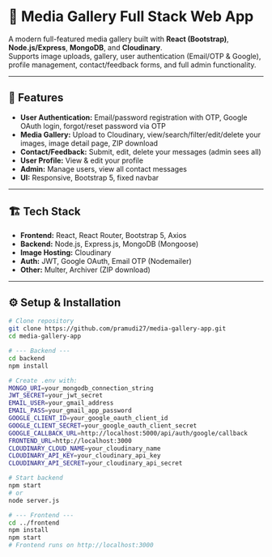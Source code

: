 # 🎨 Media Gallery Full Stack Web App

A modern full-featured media gallery built with **React (Bootstrap)**, **Node.js/Express**, **MongoDB**, and **Cloudinary**.  
Supports image uploads, gallery, user authentication (Email/OTP & Google), profile management, contact/feedback forms, and full admin functionality.

---

## 🚀 Features

- **User Authentication:** Email/password registration with OTP, Google OAuth login, forgot/reset password via OTP
- **Media Gallery:** Upload to Cloudinary, view/search/filter/edit/delete your images, image detail page, ZIP download
- **Contact/Feedback:** Submit, edit, delete your messages (admin sees all)
- **User Profile:** View & edit your profile
- **Admin:** Manage users, view all contact messages
- **UI:** Responsive, Bootstrap 5, fixed navbar

---

## 🏗️ Tech Stack

- **Frontend:** React, React Router, Bootstrap 5, Axios  
- **Backend:** Node.js, Express.js, MongoDB (Mongoose)  
- **Image Hosting:** Cloudinary  
- **Auth:** JWT, Google OAuth, Email OTP (Nodemailer)  
- **Other:** Multer, Archiver (ZIP download)  

---

## ⚙️ Setup & Installation

```sh
# Clone repository
git clone https://github.com/pramudi27/media-gallery-app.git
cd media-gallery-app

# --- Backend ---
cd backend
npm install

# Create .env with:
MONGO_URI=your_mongodb_connection_string
JWT_SECRET=your_jwt_secret
EMAIL_USER=your_gmail_address
EMAIL_PASS=your_gmail_app_password
GOOGLE_CLIENT_ID=your_google_oauth_client_id
GOOGLE_CLIENT_SECRET=your_google_oauth_client_secret
GOOGLE_CALLBACK_URL=http://localhost:5000/api/auth/google/callback
FRONTEND_URL=http://localhost:3000
CLOUDINARY_CLOUD_NAME=your_cloudinary_name
CLOUDINARY_API_KEY=your_cloudinary_api_key
CLOUDINARY_API_SECRET=your_cloudinary_api_secret

# Start backend
npm start
# or
node server.js

# --- Frontend ---
cd ../frontend
npm install
npm start
# Frontend runs on http://localhost:3000

